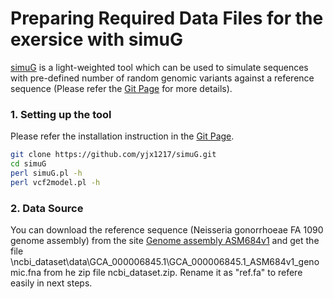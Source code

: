# Preparing Required Data Files for the exersice with simuG
[simuG](https://github.com/yjx1217/simuG) is a light-weighted tool which can be used to simulate sequences with pre-defined number of random genomic variants against a reference sequence (Please refer the [Git Page](https://github.com/yjx1217/simuG) for more details). 

### 1. Setting up the tool 
Please refer the installation instruction in the [Git Page](https://github.com/yjx1217/simuG).
```bash
git clone https://github.com/yjx1217/simuG.git
cd simuG
perl simuG.pl -h
perl vcf2model.pl -h
```

### 2. Data Source
You can download the reference sequence (Neisseria gonorrhoeae FA 1090 genome assembly) from the site [Genome assembly ASM684v1](https://www.ncbi.nlm.nih.gov/datasets/genome/GCF_000006845.1/) and get the file \ncbi_dataset\data\GCA_000006845.1\GCA_000006845.1_ASM684v1_genomic.fna from he zip file ncbi_dataset.zip. Rename it as "ref.fa" to refere easily in next steps. 

